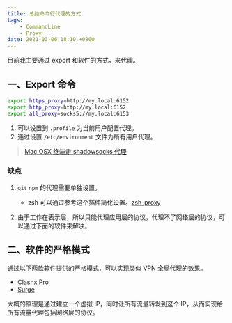 ```yaml
---
title: 总结命令行代理的方式
tags:
    - CommandLine
    - Proxy
date: 2021-03-06 18:10 +0800
---
```


目前我主要通过 export 和软件的方式，来代理。

<!--more-->

## 一、Export 命令

```sh
export https_proxy=http://my.local:6152
export http_proxy=http://my.local:6152
export all_proxy=socks5://my.local:6153
```

1. 可以设置到 `.profile` 为当前用户配置代理。
2. 通过设置 `/etc/environment` 文件为所有用户代理。

> [Mac OSX 终端走 shadowsocks 代理](https://github.com/mrdulin/blog/issues/18)

### 缺点

1. `git` `npm` 的代理需要单独设置。
    + zsh 可以通过参考这个插件简化设置。[zsh-proxy](https://github.com/SukkaW/zsh-proxy)

2. 由于工作在表示层，所以只能代理应用层的协议，代理不了网络层的协议，可以通过下面的软件来解决。

## 二、软件的严格模式

通过以下两款软件提供的严格模式，可以实现类似 VPN 全局代理的效果。

+ [Clashx Pro](https://install.appcenter.ms/users/clashx/apps/clashx-pro/distribution_groups/public)
+ [Surge](https://nssurge.com/)

大概的原理是通过建立一个虚拟 IP，同时让所有流量转发到这个 IP，从而实现给所有流量代理包括网络层的协议。
